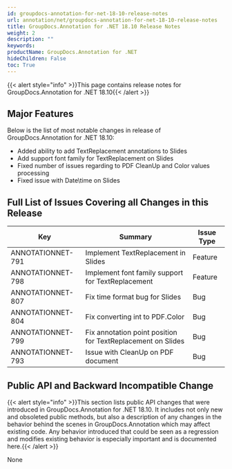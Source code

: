```yaml
---
id: groupdocs-annotation-for-net-18-10-release-notes
url: annotation/net/groupdocs-annotation-for-net-18-10-release-notes
title: GroupDocs.Annotation for .NET 18.10 Release Notes
weight: 2
description: ""
keywords: 
productName: GroupDocs.Annotation for .NET
hideChildren: False
toc: True
---
```


{{< alert style="info" >}}This page contains release notes for GroupDocs.Annotation for .NET 18.10{{< /alert >}}

## Major Features

Below is the list of most notable changes in release of GroupDocs.Annotation for .NET 18.10:

*   Added ability to add TextReplacement annotations to Slides
*   Add support font family for TextReplacement on Slides
*   Fixed number of issues regarding to PDF CleanUp and Color values processing
*   Fixed issue with Date\\time on Slides

## Full List of Issues Covering all Changes in this Release

| Key | Summary | Issue Type |
| --- | --- | --- |
| ANNOTATIONNET-791 | Implement TextReplacement in Slides | Feature |
| ANNOTATIONNET-798 | Implement font family support for TextReplacement | Feature |
| ANNOTATIONNET-807  | Fix time format bug for Slides | Bug |
| ANNOTATIONNET-804 | Fix converting int to PDF.Color | Bug |
| ANNOTATIONNET-799 | Fix annotation point position for TextReplacement on Slides | Bug |
| ANNOTATIONNET-793 | Issue with CleanUp on PDF document | Bug |

## Public API and Backward Incompatible Change

{{< alert style="info" >}}This section lists public API changes that were introduced in GroupDocs.Annotation for .NET 18.10. It includes not only new and obsoleted public methods, but also a description of any changes in the behavior behind the scenes in GroupDocs.Annotation which may affect existing code. Any behavior introduced that could be seen as a regression and modifies existing behavior is especially important and is documented here.{{< /alert >}}

None
